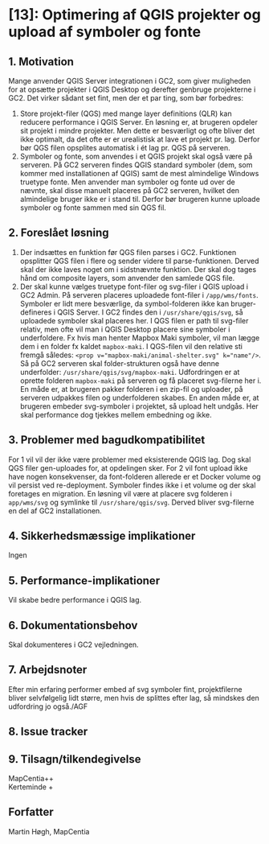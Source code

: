 # [13]: Optimering af QGIS projekter og upload af symboler og fonte

## 1. Motivation
Mange anvender QGIS Server integrationen i GC2, som giver muligheden for at opsætte projekter i QGIS Desktop og derefter genbruge projekterne  i GC2. Det virker sådant set fint, men der et par ting, som bør forbedres:

1. Store projekt-filer (QGS) med mange layer definitions (QLR) kan reducere performance i QGIS Server. En løsning er, at brugeren opdeler sit projekt i mindre projekter. Men dette er besværligt og ofte bliver det ikke optimalt, da det ofte er er urealistisk at lave et projekt pr. lag. Derfor bør QGS filen opsplites automatisk i ét lag pr. QGS på serveren.
2. Symboler og fonte, som anvendes i et QGIS projekt skal også være på serveren. På GC2 serveren findes QGIS standard symboler (dem, som kommer med installationen af QGIS) samt de mest almindelige Windows truetype fonte. Men anvender man symboler og fonte ud over de nævnte, skal disse manuelt placeres på GC2 serveren, hvilket den almindelige bruger ikke er i stand til. Derfor bør brugeren kunne uploade symboler og fonte sammen med sin QGS fil.

## 2. Foreslået løsning
1. Der indsættes en funktion før QGS filen parses i GC2. Funktionen opsplitter QGS filen i flere og sender videre til parse-funktionen. Derved skal der ikke laves noget om i sidstnævnte funktion. Der skal dog tages hånd om composite layers, som anvender den samlede QGS file.
2. Der skal kunne vælges truetype font-filer og svg-filer i QGIS upload i GC2 Admin. På serveren placeres uploadede font-filer i `/app/wms/fonts`. Symboler er lidt mere besværlige, da symbol-folderen ikke kan bruger-defineres i QGIS Server. I GC2 findes den i `/usr/share/qgis/svg`, så uploadede symboler skal placeres her. I QGS filen er path til svg-filer relativ, men ofte vil man i QGIS Desktop placere sine symboler i underfoldere. Fx hvis man henter Mapbox Maki symboler, vil man lægge dem i en folder fx kaldet `mapbox-maki`. I QGS-filen vil den relative sti fremgå således: ```<prop v="mapbox-maki/animal-shelter.svg" k="name"/>```. Så på GC2 serveren skal folder-strukturen også have denne underfolder: `/usr/share/qgis/svg/mapbox-maki`. Udfordringen er at oprette folderen `mapbox-maki` på serveren og få placeret svg-filerne her i. En måde er, at brugeren pakker folderen i en zip-fil og uploader, på serveren udpakkes filen og underfolderen skabes. En anden måde er, at brugeren embeder svg-symboler i projektet, så upload helt undgås. Her skal performance dog tjekkes mellem embedning og ikke. 

## 3. Problemer med bagudkompatibilitet
For 1 vil vil der ikke være problemer med eksisterende QGIS lag. Dog skal QGS filer gen-uploades for, at opdelingen sker. For 2 vil font upload ikke have nogen konsekvenser, da font-folderen allerede er et Docker volume og vil persist ved re-deployment. Symboler findes ikke i et volume og der skal foretages en migration. En løsning vil være at placere svg folderen i `app/wms/svg` og symlinke til `/usr/share/qgis/svg`. Derved bliver svg-filerne en del af GC2 installationen.

## 4. Sikkerhedsmæssige implikationer
Ingen

## 5. Performance-implikationer
Vil skabe bedre performance i QGIS lag.

## 6. Dokumentationsbehov
Skal dokumenteres i GC2 vejledningen.

## 7. Arbejdsnoter
Efter min erfaring performer embed af svg symboler fint, projektfilerne bliver selvfølgelig lidt større, men hvis de splittes efter lag, så mindskes den udfordring jo også./AGF

## 8. Issue tracker  

## 9. Tilsagn/tilkendegivelse
MapCentia++  
Kerteminde +

## Forfatter
Martin Høgh, MapCentia   

